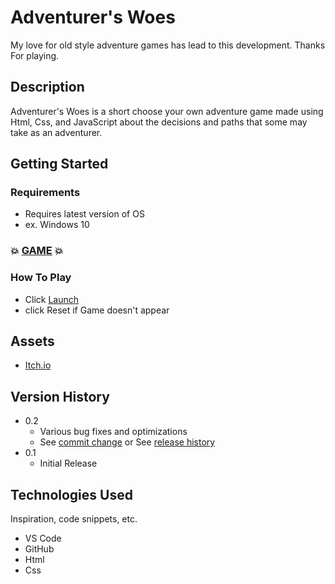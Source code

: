 # Adventurer's Woes

<!-- Image  -->

My love for old style adventure games has lead to this development. Thanks For playing.

## Description

Adventurer's Woes is a short choose your own adventure game made using Html, Css, and JavaScript about the decisions and paths that some may take as an adventurer.

## Getting Started

### Requirements

* Requires latest version of OS
* ex. Windows 10

### 💥 [GAME](https://dawson-myers-unitonegame.netlify.app/) 💥

### How To Play

* Click [Launch](https://dawson-myers-unitonegame.netlify.app/)
* click Reset if Game doesn't appear

## Assets

* [Itch.io](https://itch.io/game-assets/free)

## Version History

* 0.2
    * Various bug fixes and optimizations
    * See [commit change]() or See [release history]()
* 0.1
    * Initial Release

## Technologies Used

Inspiration, code snippets, etc.

* VS Code
* GitHub
* Html
* Css